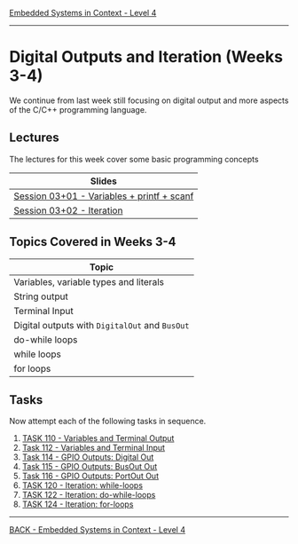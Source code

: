 [Embedded Systems in Context - Level 4](README.md)

---

# Digital Outputs and Iteration (Weeks 3-4)
We continue from last week still focusing on digital output and more aspects of the C/C++ programming language.

## Lectures
The lectures for this week cover some basic programming concepts

| Slides |
| --- |
| [Session 03+01 - Variables + printf + scanf](https://liveplymouthac-my.sharepoint.com/:p:/g/personal/nicholas_outram_plymouth_ac_uk/ET-lZkT0siJEp6p10C06lxYBYltE1AaFuhY6dRLyHyBcTg?e=uJ3PK4) |
| [Session 03+02 - Iteration](https://liveplymouthac-my.sharepoint.com/:p:/g/personal/nicholas_outram_plymouth_ac_uk/EehKTtTJ5ahPg7nl395kuuEBnFX4gvgVrEQLRLGAeVRn5A) |

## Topics Covered in Weeks 3-4

| Topic |
| --- |
| Variables, variable types and literals |
| String output |
| Terminal Input |
| Digital outputs with `DigitalOut` and `BusOut` |
| do-while loops |
| while loops |
| for loops |



## Tasks
Now attempt each of the following tasks in sequence.

1. [TASK 110 - Variables and Terminal Output](TASK110.md)
1. [Task 112 - Variables and Terminal Input](TASK112.md)
1. [Task 114 - GPIO Outputs: Digital Out](TASK114.md)
1. [Task 115 - GPIO Outputs: BusOut Out](TASK115.md)
1. [Task 116 - GPIO Outputs: PortOut Out](TASK116.md)
1. [TASK 120 - Iteration: while-loops](TASK120.md)
1. [TASK 122 - Iteration: do-while-loops](TASK122.md)
1. [TASK 124 - Iteration: for-loops](TASK124.md)

---

[BACK - Embedded Systems in Context - Level 4](README.md)